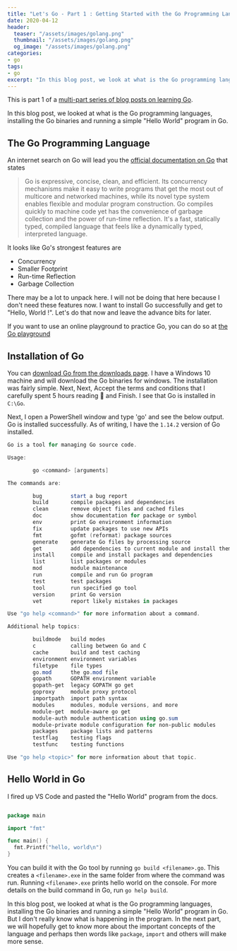 ```yaml
---
title: "Let's Go - Part 1 : Getting Started with the Go Programming Language"
date: 2020-04-12
header:
  teaser: "/assets/images/golang.png"
  thumbnail: "/assets/images/golang.png"
  og_image: "/assets/images/golang.png"
categories:
- go
tags:
- go
excerpt: "In this blog post, we look at what is the Go programming language, installing the Go binaries and running a simple 'Hello World' program in Go."
---
```


This is part 1 of a [multi-part series of blog posts on learning Go](https://www.gurucharan.in/lets-go/).

In this blog post, we looked at what is the Go programming languages, installing the Go binaries and running a simple "Hello World" program in Go.

## The Go Programming Language

An internet search on Go will lead you the [official documentation on Go](https://golang.org/doc/) that states

> Go is expressive, concise, clean, and efficient. Its concurrency mechanisms make it easy to write programs that get the most out of multicore and networked machines, while its novel type system enables flexible and modular program construction. Go compiles quickly to machine code yet has the convenience of garbage collection and the power of run-time reflection. It's a fast, statically typed, compiled language that feels like a dynamically typed, interpreted language.

It looks like Go's strongest features are

- Concurrency
- Smaller Footprint
- Run-time Reflection
- Garbage Collection

There may be a lot to unpack here. I will not be doing that here because I don't need these features now. I want to install Go successfully and get to "Hello, World !". Let's do that now and leave the advance bits for later.

If you want to use an online playground to practice Go, you can do so at [the Go playground](https://play.golang.org/)

## Installation of Go

You can [download Go from the downloads page](https://golang.org/dl/). I have a Windows 10 machine and will download the Go binaries for windows. The installation was fairly simple. Next, Next, Accept the terms and conditions that I carefully spent 5 hours reading 🤣 and Finish. I see that Go is installed in `C:\Go`.

Next, I open a PowerShell window and type 'go' and see the below output. Go is installed successfully. As of writing, I have the `1.14.2` version of Go installed.

```powershell
Go is a tool for managing Go source code.

Usage:

        go <command> [arguments]

The commands are:

        bug         start a bug report
        build       compile packages and dependencies
        clean       remove object files and cached files
        doc         show documentation for package or symbol
        env         print Go environment information
        fix         update packages to use new APIs
        fmt         gofmt (reformat) package sources
        generate    generate Go files by processing source
        get         add dependencies to current module and install them
        install     compile and install packages and dependencies
        list        list packages or modules
        mod         module maintenance
        run         compile and run Go program
        test        test packages
        tool        run specified go tool
        version     print Go version
        vet         report likely mistakes in packages

Use "go help <command>" for more information about a command.

Additional help topics:

        buildmode   build modes
        c           calling between Go and C
        cache       build and test caching
        environment environment variables
        filetype    file types
        go.mod      the go.mod file
        gopath      GOPATH environment variable
        gopath-get  legacy GOPATH go get
        goproxy     module proxy protocol
        importpath  import path syntax
        modules     modules, module versions, and more
        module-get  module-aware go get
        module-auth module authentication using go.sum
        module-private module configuration for non-public modules
        packages    package lists and patterns
        testflag    testing flags
        testfunc    testing functions

Use "go help <topic>" for more information about that topic.
```

## Hello World in Go

I fired up VS Code and pasted the "Hello World" program from the docs.

```go

package main

import "fmt"

func main() {
  fmt.Printf("hello, world\n")
}
```

You can build it with the Go tool by running `go build <filename>.go`. This creates a `<filename>.exe` in the same folder from where the command was run. Running `<filename>.exe` prints hello world on the console. For more details on the build command in Go, run `go help build`.

In this blog post, we looked at what is the Go programming languages, installing the Go binaries and running a simple "Hello World" program in Go. But I don't really know what is happening in the program. In the next part, we will hopefully get to know more about the important concepts of the language and perhaps then words like  `package`,  `import` and others will make more sense.
